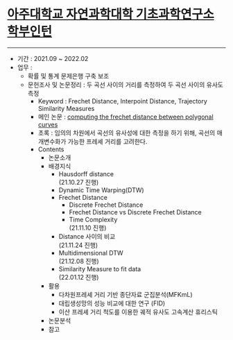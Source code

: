 # [아주대학교 자연과학대학 기초과학연구소 학부인턴](http://ribs.ajou.ac.kr/ribs/index.jsp)
---
- 기간 : 2021.09 ~ 2022.02
- 업무 :
  - 확률 및 통계 문제은행 구축 보조
  - 문헌조사 및 논문정리 : 두 곡선 사이의 거리를 측정하여 두 곡선 사이의 유사도 측정 
    - Keyword : Frechet Distance, Interpoint Distance, Trajectory Similarity Measures
    - 메인 논문 : [computing the frechet distance between polygonal curves](https://www.worldscientific.com/doi/abs/10.1142/S0218195995000064)
    - 초록 : 임의의 차원에서 곡선의 유사성에 대한 측정을 하기 위해, 곡선의 매개변수화가 가능한 프레셰 거리를 고려한다.
    - Contents
      - 논문소개                                                
      - 배경지식
        - Hausdorff distance  
          (21.10.27 진행)
        - Dynamic Time Warping(DTW)                         
        - Frechet Distance                    
          - Discrete Frechet Distance
          - Frechet Distance vs Discrete Frechet Distance                         
          - Time Complexity  
          (21.11.10 진행)
        - Distance 사이의 비교  
          (21.11.24 진행)
        - Multidimensional DTW  
          (21.12.08 진행)
        - Similarity Measure to fit data  
          (22.01.12 진행)
      - 활용
        - 다차원프레셰 거리 기반 종단자료 군집분석(MFKmL)
        - 대립생성망의 성능 비교에 대한 연구 (FID)
        - 이산 프레셰 거리 척도를 이용한 궤적 유사도 고속계산 휴리스틱
      - 논문분석
      - 참고


